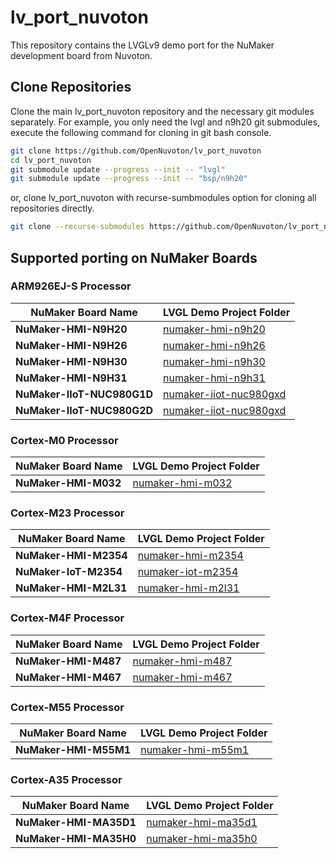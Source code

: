 # **lv_port_nuvoton**

This repository contains the LVGLv9 demo port for the NuMaker development board from Nuvoton.

## Clone Repositories

Clone the main lv_port_nuvoton repository and the necessary git modules separately. For example, you only need the lvgl and n9h20 git submodules, execute the following command for cloning in git bash console.

```bash
git clone https://github.com/OpenNuvoton/lv_port_nuvoton
cd lv_port_nuvoton
git submodule update --progress --init -- "lvgl"
git submodule update --progress --init -- "bsp/n9h20"
```

or, clone lv_port_nuvoton with recurse-sumbmodules option for cloning all repositories directly.

```bash
git clone --recurse-submodules https://github.com/OpenNuvoton/lv_port_nuvoton
```

## **Supported porting on NuMaker Boards**

### **ARM926EJ-S Processor**

| **NuMaker Board Name** | **LVGL Demo Project Folder** |
| ------------------------- | ------------------------- |
| **NuMaker-HMI-N9H20** | [numaker-hmi-n9h20](./board/numaker-hmi-n9h20) |
| **NuMaker-HMI-N9H26** | [numaker-hmi-n9h26](./board/numaker-hmi-n9h26) |
| **NuMaker-HMI-N9H30** | [numaker-hmi-n9h30](./board/numaker-hmi-n9h30) |
| **NuMaker-HMI-N9H31** | [numaker-hmi-n9h31](./board/numaker-hmi-n9h31) |
| **NuMaker-IIoT-NUC980G1D** | [numaker-iiot-nuc980gxd](./board/numaker-iiot-nuc980gxd) |
| **NuMaker-IIoT-NUC980G2D** | [numaker-iiot-nuc980gxd](./board/numaker-iiot-nuc980gxd) |

### **Cortex-M0 Processor**

| **NuMaker Board Name** | **LVGL Demo Project Folder** |
| ------------------------- | ------------------------- |
| **NuMaker-HMI-M032** | [numaker-hmi-m032](./board/numaker-hmi-m032) |

### **Cortex-M23 Processor**

| **NuMaker Board Name** | **LVGL Demo Project Folder** |
| ------------------------- | ------------------------- |
| **NuMaker-HMI-M2354** | [numaker-hmi-m2354](./board/numaker-hmi-m2354) |
| **NuMaker-IoT-M2354** | [numaker-iot-m2354](./board/numaker-iot-m2354) |
| **NuMaker-HMI-M2L31** | [numaker-hmi-m2l31](./board/numaker-hmi-m2l31) |

### **Cortex-M4F Processor**

| **NuMaker Board Name** | **LVGL Demo Project Folder** |
| ------------------------- | ------------------------- |
| **NuMaker-HMI-M487** | [numaker-hmi-m487](./board/numaker-hmi-m487) |
| **NuMaker-HMI-M467** | [numaker-hmi-m467](./board/numaker-hmi-m467) |

### **Cortex-M55 Processor**

| **NuMaker Board Name** | **LVGL Demo Project Folder** |
| ------------------------- | ------------------------- |
| **NuMaker-HMI-M55M1** | [numaker-hmi-m55m1](./board/numaker-hmi-m55m1) |

### **Cortex-A35 Processor**

| **NuMaker Board Name** | **LVGL Demo Project Folder** |
| ------------------------- | ------------------------- |
| **NuMaker-HMI-MA35D1** | [numaker-hmi-ma35d1](./board/numaker-hmi-ma35d1) |
| **NuMaker-HMI-MA35H0** | [numaker-hmi-ma35h0](./board/numaker-hmi-ma35h0) |

